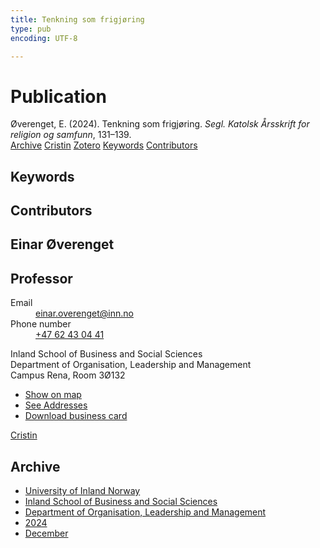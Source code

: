 ```yaml
---
title: Tenkning som frigjøring
type: pub
encoding: UTF-8

---
```

<h1>Publication</h1>
<article id="csl-bib-container-9VHV5R5M" class="csl-bib-container">
  <div class="csl-bib-body"> <div class="csl-entry">Øverenget, E. (2024). Tenkning som frigjøring. <i>Segl. Katolsk Årsskrift for religion og samfunn</i>, 131–139.</div> </div>
  <div class="csl-bib-buttons">
    <a href="#taxonomy-article-9VHV5R5M" alt="archive" class="csl-bib-button">Archive</a>
    <a href="https://app.cristin.no/results/show.jsf?id=2330624" alt="Cristin" class="csl-bib-button">Cristin</a>
    <a href="http://zotero.org/groups/5881554/items/9VHV5R5M" alt="Zotero" class="csl-bib-button">Zotero</a>
    <a href="#keywords-article-9VHV5R5M" alt="keywords" class="csl-bib-button">Keywords</a>
    <a href="#contributors-article-9VHV5R5M" alt="contributors" class="csl-bib-button">Contributors</a>
  </div>
  <div id="csl-bib-meta-container-9VHV5R5M"></div>
</article>
<div id="csl-bib-meta-9VHV5R5M" class="csl-bib-meta">
  <article id="keywords-article-9VHV5R5M" class="keywords-article">
    <h1>Keywords</h1>
    
  </article>
  <article id="contributors-article-9VHV5R5M" class="contributors-article">
    <h1>Contributors</h1>
    <div class="personas"> <div class="vrtx-hinn-person-card"> <div class="photo"> <i class="lar la-user-circle missing-person"></i> </div> <div class="info"> <hgroup><h1>Einar Øverenget</h1> <h2>Professor</h2> </hgroup><dl> <dt>Email</dt> <dd> <a href="mailto:einar.overenget@inn.no">einar.overenget@inn.no</a> </dd> <dt>Phone number</dt> <dd><a href="tel:+4762430441"> +47 62 43 04 41 </a></dd> </dl> <p> Inland School of Business and Social Sciences<br> Department of Organisation, Leadership and Management<br> Campus Rena, Room 3Ø132 </p> <ul class="vrtx-hinn-links"> <li><a href="https://www.google.com/maps?q=61.13620,11.37454">Show on map</a></li> <li><a href="https://www.inn.no/english/find-an-employee/einar-overenget.html#vrtx-hinn-addresses">See Addresses</a></li> <li><a href="https://www.inn.no/english/find-an-employee/einar-overenget.html?vrtx=vcf">Download business card</a></li> </ul> </div> </div> <a href="https://app.cristin.no/persons/show.jsf?id=602971" alt="Cristin URL" class="personas-cristin">Cristin</a> </div>
  </article>
  <article id="taxonomy-article-9VHV5R5M" class="taxonomy-article">
    <h1>Archive</h1>
    <ul>
      <li><a href="{{< params subfolder >}}en/archive/?key=3DCRN523">University of Inland Norway</a></li>
      <li><a href="{{< params subfolder >}}en/archive/?key=DU8Q9LN9">Inland School of Business and Social Sciences</a></li>
      <li><a href="{{< params subfolder >}}en/archive/?key=4LUWR3ZM">Department of Organisation, Leadership and Management</a></li>
      <li><a href="{{< params subfolder >}}en/archive/?key=TY5PNNUR">2024</a></li>
      <li><a href="{{< params subfolder >}}en/archive/?key=YRAMKLSV">December</a></li>
    </ul>
  </article>
</div>
